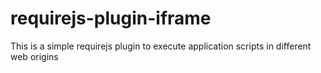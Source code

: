 requirejs-plugin-iframe
=======================

This is a simple requirejs plugin to execute application scripts in different web origins 